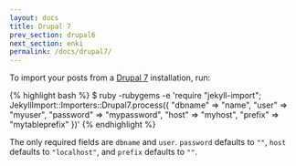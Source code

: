 ```yaml
---
layout: docs
title: Drupal 7
prev_section: drupal6
next_section: enki
permalink: /docs/drupal7/
---
```


To import your posts from a [Drupal 7](http://drupal.org) installation, run:

{% highlight bash %}
$ ruby -rubygems -e 'require "jekyll-import";
    JekyllImport::Importers::Drupal7.process({
      "dbname"   => "name",
      "user"     => "myuser",
      "password" => "mypassword",
      "host"     => "myhost",
      "prefix"   => "mytableprefix"
    })'
{% endhighlight %}

The only required fields are `dbname` and `user`. `password` defaults to `""`,
`host` defaults to `"localhost"`, and `prefix` defaults to `""`.
